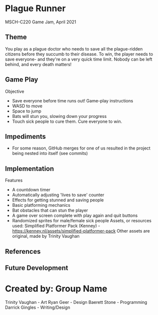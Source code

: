 # Plague Runner
MSCH-C220 Game Jam, April 2021

## Theme
You play as a plague doctor who needs to save all the plague-ridden citizens before they succumb to their disease. To win, the player needs to save everyone- and they're on a very quick time limit. Nobody can be left behind, and every death matters!

## Game Play
Objective
- Save everyone before time runs out!
Game-play instructions
- WASD to move
- Space to jump
- Bats will stun you, slowing down your progress
- Touch sick people to cure them. Cure everyone to win.

## Impediments
- For some reason, GitHub merges for one of us resulted in the project being nested into itself (see commits)

## Implementation
Features
- A countdown timer
- Automatically adjusting 'lives to save' counter
- Effects for getting stunned and saving people
- Basic platforming mechanics
- Bat obstacles that can stun the player
- A game over screen complete with play again and quit buttons
- Randomized sprites for male/female sick people
Assets, or resources used:
Simplified Platformer Pack (Kenney) - https://kenney.nl/assets/simplified-platformer-pack
Other assets are original, made by Trinity Vaughan

## References

## Future Development

# Created by: Group Name
Trinity Vaughan - Art
Ryan Geer - Design
Baerett Stone - Programming
Darrick Gingles - Writing/Design
